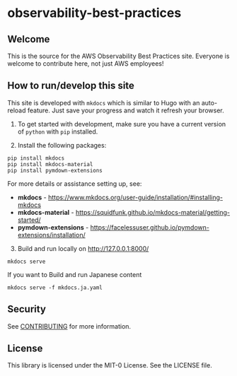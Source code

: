 # observability-best-practices

## Welcome

This is the source for the AWS Observability Best Practices site. Everyone is welcome to contribute here, not just AWS employees!

## How to run/develop this site

This site is developed with `mkdocs` which is similar to Hugo with an auto-reload feature. Just save your progress and watch it refresh your browser.

1) To get started with development, make sure you have a current version of `python` with `pip` installed.

2) Install the following packages:

```
pip install mkdocs
pip install mkdocs-material
pip install pymdown-extensions
```

For more details or assistance setting up, see:
* **mkdocs** - https://www.mkdocs.org/user-guide/installation/#installing-mkdocs
* **mkdocs-material** - https://squidfunk.github.io/mkdocs-material/getting-started/
* **pymdown-extensions** - https://facelessuser.github.io/pymdown-extensions/installation/

3) Build and run locally on http://127.0.0.1:8000/

```
mkdocs serve
```

If you want to Build and run Japanese content
```
mkdocs serve -f mkdocs.ja.yaml
```

## Security

See [CONTRIBUTING](CONTRIBUTING.md#security-issue-notifications) for more information.

## License

This library is licensed under the MIT-0 License. See the LICENSE file.
